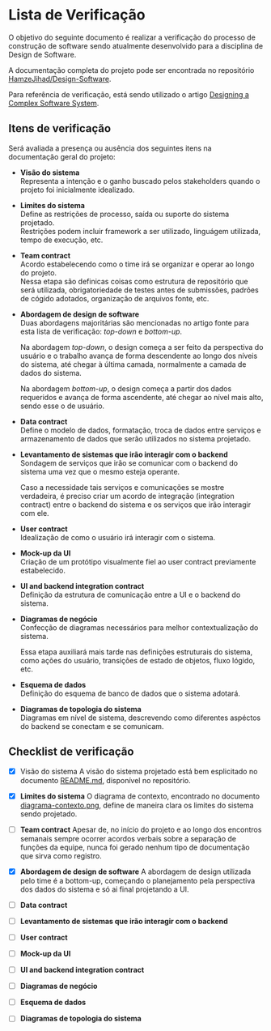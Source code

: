 # Lista de Verificação

O objetivo do seguinte documento é realizar a verificação do processo de construção de software sendo atualmente desenvolvido para a disciplina de Design de Software.

A documentação completa do projeto pode ser encontrada no repositório [HamzeJihad/Design-Software](https://github.com/HamzeJihad/Design-Software).

Para referência de verificação, está sendo utilizado o artigo [Designing a Complex Software System](https://betterprogramming.pub/designing-a-complex-software-system-720897671b6a).

## Itens de verificação

Será avaliada a presença ou ausência dos seguintes itens na documentação geral do projeto:

- **Visão do sistema**<br>
Representa a intenção e o ganho buscado pelos stakeholders quando o projeto foi inicialmente idealizado.

- **Limites do sistema**<br>
Define as restrições de processo, saída ou suporte do sistema projetado.<br>
Restrições podem incluir framework a ser utilizado, linguágem utilizada, tempo de execução, etc.

- **Team contract**<br>
Acordo estabelecendo como o time irá se organizar e operar ao longo do projeto.<br>
Nessa etapa são definicas coisas como estrutura de repositório que será utilizada, obrigatoriedade de testes antes de submissões, padrões de cógido adotados, organização de arquivos fonte, etc.

- **Abordagem de design de software**<br>
Duas abordagens majoritárias são mencionadas no artigo fonte para esta lista de verificação: _top-down_ e _bottom-up_.

   Na abordagem _top-down_, o design começa a ser feito da perspectiva do usuário e o trabalho avança de forma descendente ao longo dos níveis do sistema, até chegar à última camada, normalmente a camada de dados do sistema.

   Na abordagem _bottom-up_, o design começa a partir dos dados requeridos e avança de forma ascendente, até chegar ao nível mais alto, sendo esse o de usuário.

- **Data contract**<br>
Define o modelo de dados, formatação, troca de dados entre serviços e armazenamento de dados que serão utilizados no sistema projetado.

- **Levantamento de sistemas que irão interagir com o backend**<br>
Sondagem de serviços que irão se comunicar com o backend do sistema uma vez que o mesmo esteja operante.

   Caso a necessidade tais serviços e comunicações se mostre verdadeira, é preciso criar um acordo de integração (integration contract) entre o backend do sistema e os serviços que irão interagir com ele.

- **User contract**<br>
Idealização de como o usuário irá interagir com o sistema.

- **Mock-up da UI**<br>
Criação de um protótipo visualmente fiel ao user contract previamente estabelecido.

- **UI and backend integration contract**<br>
Definição da estrutura de comunicação entre a UI e o backend do sistema.

- **Diagramas de negócio**<br>
Confecção de diagramas necessários para melhor contextualização do sistema.

   Essa etapa auxiliará mais tarde nas definições estruturais do sistema, como ações do usuário, transições de estado de objetos, fluxo lógido, etc.

- **Esquema de dados**<br>
Definição do esquema de banco de dados que o sistema adotará.

- **Diagramas de topologia do sistema**<br>
Diagramas em nível de sistema, descrevendo como diferentes aspéctos do backend se conectam e se comunicam.

## Checklist de verificação
- [X] Visão do sistema
A visão do sistema projetado está bem esplicitado no documento [README.md](https://github.com/HamzeJihad/Design-Software/blob/main/README.md), disponível no repositório.

- [x] **Limites do sistema**
O diagrama de contexto, encontrado no documento [diagrama-contexto.png](https://github.com/HamzeJihad/Design-Software/blob/main/diagrama-contexto.png), define de maneira clara os limites do sistema sendo projetado.

- [ ] **Team contract**
Apesar de, no início do projeto e ao longo dos encontros semanais sempre ocorrer acordos verbais sobre a separação de funções da equipe, nunca foi gerado nenhum tipo de documentação que sirva como registro.

- [x] **Abordagem de design de software**
A abordagem de design utilizada pelo time é a bottom-up, começando o planejamento pela perspectiva dos dados do sistema e só ai final projetando a UI.

- [ ] **Data contract**


- [ ] **Levantamento de sistemas que irão interagir com o backend**
- [ ] **User contract**
- [ ] **Mock-up da UI**
- [ ] **UI and backend integration contract**
- [ ] **Diagramas de negócio**
- [ ] **Esquema de dados**
- [ ] **Diagramas de topologia do sistema**

